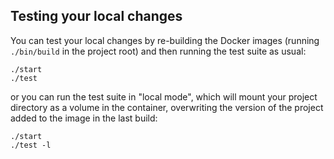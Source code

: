 ## Testing your local changes

You can test your local changes by re-building the Docker images (running
`./bin/build` in the project root) and then running the test suite as usual:
```
./start
./test
```
or you can run the test suite in "local mode", which will mount your project
directory as a volume in the container, overwriting the version of the project
added to the image in the last build:
```
./start
./test -l
```
